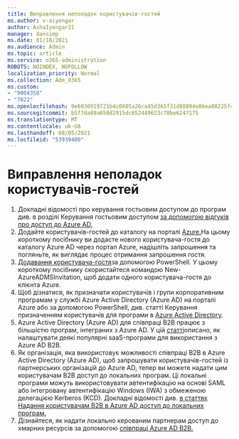 ```yaml
---
title: Виправлення неполадок користувачів-гостей
ms.author: v-aiyengar
author: AshaIyengar21
manager: dansimp
ms.date: 01/18/2021
ms.audience: Admin
ms.topic: article
ms.service: o365-administration
ROBOTS: NOINDEX, NOFOLLOW
localization_priority: Normal
ms.collection: Adm_O365
ms.custom:
- "9004358"
- "7822"
ms.openlocfilehash: 9e6030919721b4c0805a26ca45d365f31d88894e86ea08225f47576e7d152047
ms.sourcegitcommit: b5f7da89a650d2915dc652449623c78be6247175
ms.translationtype: MT
ms.contentlocale: uk-UA
ms.lasthandoff: 08/05/2021
ms.locfileid: "53939400"
---
```

# <a name="troubleshoot-guest-user-issues"></a>Виправлення неполадок користувачів-гостей

1. Докладні відомості про керування гостьовим доступом до програм див. в розділі Керування гостьовим доступом [за допомогою відгуків про доступ до Azure AD.](https://docs.microsoft.com/azure/active-directory/governance/manage-guest-access-with-access-reviews)
1. Додайте користувачів-гостей до каталогу на порталі [Azure.](https://docs.microsoft.com/azure/active-directory/external-identities/b2b-quickstart-add-guest-users-portal)На цьому короткому посібнику ви додасте нового користувача-гостя до каталогу Azure AD через портал Azure, надішліть запрошення та погляньте, як виглядає процес отримання запрошення гостя.
1. [Додавання користувача-гостя](https://docs.microsoft.com/azure/active-directory/external-identities/b2b-quickstart-invite-powershell)за допомогою PowerShell. У цьому короткому посібнику скористайтеся командою New-AzureADMSInvitation, щоб додати одного користувача-гостя до клієнта Azure.
1. Щоб дізнатися, як призначати користувачів і групи корпоративним програмам у службі Azure Active Directory (Azure AD) на порталі Azure або за допомогою PowerShell, див. статті Керування призначенням користувачів для програми в [Azure Active Directory](https://docs.microsoft.com/azure/active-directory/manage-apps/assign-user-or-group-access-portal). 
1. Azure Active Directory (Azure AD) для співпраці B2B працює з більшістю програм, інтеграних з Azure AD. У цій [статті](https://docs.microsoft.com/azure/active-directory/external-identities/configure-saas-apps)описано, як налаштувати деякі популярні saaS-програми для використання з Azure AD B2B.
1. Як організація, яка використовує можливості співпраці B2B в Azure Active Directory (Azure AD), щоб запрошувати користувачів-гостей із партнерських організацій до Azure AD, тепер ви можете надати цим користувачам B2B доступ до локальних програм. Ці локальні програми можуть використовувати автентифікацію на основі SAML або інтегровану автентифікацію Windows (IWA) з обмеженою делегацією Kerberos (KCD). Докладні відомості див. [в статтях Надання користувачам B2B в Azure AD доступ до локальних програм.](https://docs.microsoft.com/azure/active-directory/external-identities/hybrid-cloud-to-on-premises)
1. Дізнайтеся, як надати локально керованим партнерам доступ до хмарних ресурсів за допомогою [співпраці Azure AD B2B.](https://docs.microsoft.com/azure/active-directory/external-identities/hybrid-on-premises-to-cloud)